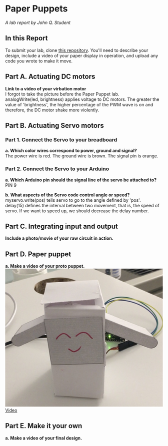 # Paper Puppets

*A lab report by John Q. Student*

## In this Report

To submit your lab, clone [this repository](https://github.com/FAR-Lab/IDD-Fa18-Lab4). You'll need to describe your design, include a video of your paper display in operation, and upload any code you wrote to make it move.

## Part A. Actuating DC motors

**Link to a video of your virbation motor**
<br>
I forgot to take the picture before the Paper Puppet lab.
<br> analogWrite(led, brightness) applies voltage to DC motors. The greater the value of 'brightness', the higher percentage of the PWM wave is on and therefore, the DC motor shake more violently. 


## Part B. Actuating Servo motors

### Part 1. Connect the Servo to your breadboard

**a. Which color wires correspond to power, ground and signal?**
<br> 
The power wire is red. The ground wire is brown. The signal pin is orange.


### Part 2. Connect the Servo to your Arduino

**a. Which Arduino pin should the signal line of the servo be attached to?**
<br> PIN 9

**b. What aspects of the Servo code control angle or speed?**
<br>
myservo.write(pos) tells servo to go to the angle defined by 'pos'.
<br>
delay(15) defines the interval between two movement, that is, the speed of servo. If we want to speed up, we should decrease the delay number.


## Part C. Integrating input and output

**Include a photo/movie of your raw circuit in action.**


## Part D. Paper puppet

**a. Make a video of your proto puppet.**
<br>
![](paper_puppet.jpg)
<br>
[Video](https://youtu.be/cA46KFo4h6o)

## Part E. Make it your own
**a. Make a video of your final design.**
 
	
